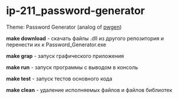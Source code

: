 # ip-211_password-generator

Theme: Password Generator (analog of [pwgen](https://linux.die.net/man/1/pwgen))

**make download** - скачать файлы .dll из другого репозитория и перенести их к Password_Generator.exe

**make grap** - запуск графического приложения

**make run** - запуск программы с выводом в консоль

**make test** - запуск тестов основного кода

**make clean** - удаление исполняемых файлов и файлов библиотек
